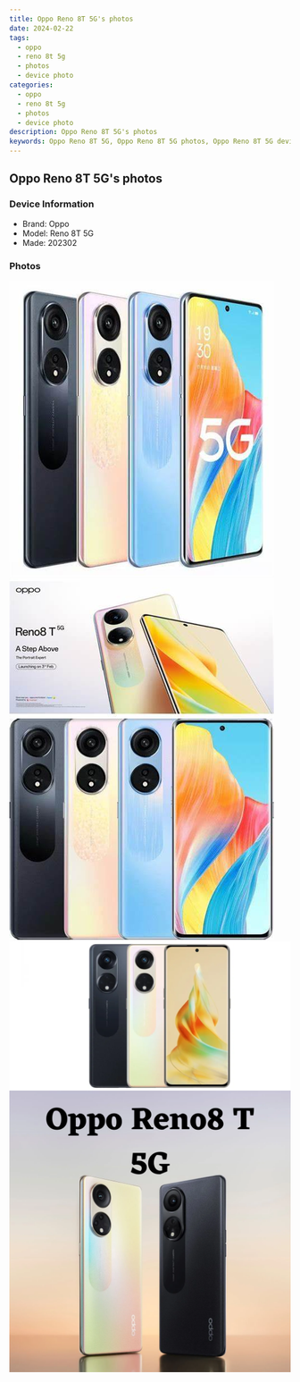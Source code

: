 ```yaml
---
title: Oppo Reno 8T 5G's photos
date: 2024-02-22
tags: 
  - oppo
  - reno 8t 5g
  - photos
  - device photo
categories: 
  - oppo
  - reno 8t 5g
  - photos
  - device photo
description: Oppo Reno 8T 5G's photos
keywords: Oppo Reno 8T 5G, Oppo Reno 8T 5G photos, Oppo Reno 8T 5G device photo
---
```


## Oppo Reno 8T 5G's photos

### Device Information

- Brand: Oppo
- Model: Reno 8T 5G
- Made: 202302

### Photos

![/images/best-assets/devices/oppo/oppo-reno-8t-5g/1.jpg](/images/best-assets/devices/oppo/oppo-reno-8t-5g/1.jpg)
![/images/best-assets/devices/oppo/oppo-reno-8t-5g/2.jpg](/images/best-assets/devices/oppo/oppo-reno-8t-5g/2.jpg)
![/images/best-assets/devices/oppo/oppo-reno-8t-5g/3.jpg](/images/best-assets/devices/oppo/oppo-reno-8t-5g/3.jpg)
![/images/best-assets/devices/oppo/oppo-reno-8t-5g/4.jpg](/images/best-assets/devices/oppo/oppo-reno-8t-5g/4.jpg)
![/images/best-assets/devices/oppo/oppo-reno-8t-5g/5.jpg](/images/best-assets/devices/oppo/oppo-reno-8t-5g/5.jpg)
